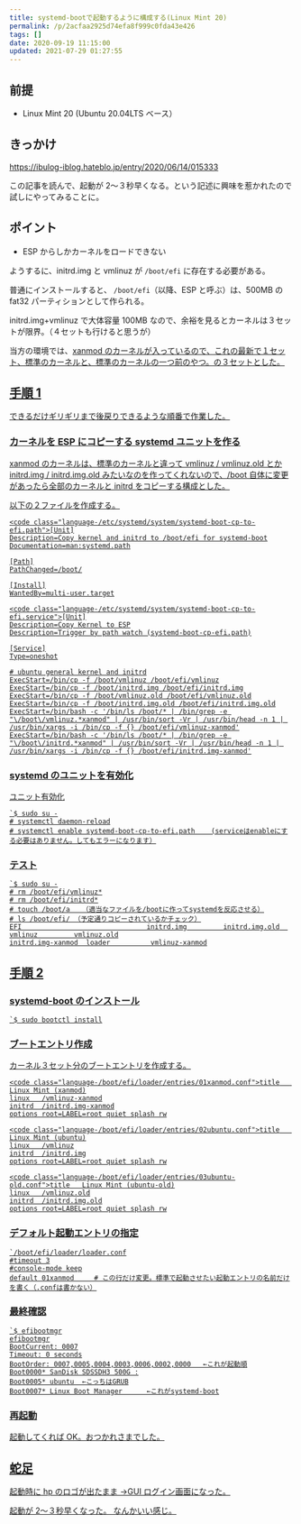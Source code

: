 ```yaml
---
title: systemd-bootで起動するように構成する(Linux Mint 20)
permalink: /p/2acfaa2925d74efa8f999c0fda43e426
tags: []
date: 2020-09-19 11:15:00
updated: 2021-07-29 01:27:55
---
```


## 前提

- Linux Mint 20 (Ubuntu 20.04LTS ベース）

## きっかけ

<a href="https://ibulog-iblog.hateblo.jp/entry/2020/06/14/015333"><https://ibulog-iblog.hateblo.jp/entry/2020/06/14/015333>

この記事を読んで、起動が 2〜３秒早くなる。という記述に興味を惹かれたので試しにやってみることに。

## ポイント

- ESP からしかカーネルをロードできない

ようするに、initrd.img と vmlinuz が `/boot/efi` に存在する必要がある。

普通にインストールすると、 `/boot/efi`（以降、ESP と呼ぶ）は、500MB の fat32 パーティションとして作られる。

initrd.img+vmlinuz で大体容量 100MB なので、余裕を見るとカーネルは３セットが限界。（４セットも行けると思うが）

当方の環境では、<a href="https://xanmod.org/">xanmod のカーネルが入っているので、これの最新で１セット、標準のカーネルと、標準のカーネルの一つ前のやつ。の３セットとした。

## 手順 1

できるだけギリギリまで後戻りできるような順番で作業した。

### カーネルを ESP にコピーする systemd ユニットを作る

xanmod のカーネルは、標準のカーネルと違って vmlinuz / vmlinuz.old とか initrd.img / initrd.img.old みたいなのを作ってくれないので、/boot 自体に変更があったら全部のカーネルと initrd をコピーする構成とした。

以下の２ファイルを作成する。

```
<code class="language-/etc/systemd/system/systemd-boot-cp-to-efi.path">[Unit]
Description=Copy kernel and initrd to /boot/efi for systemd-boot
Documentation=man:systemd.path

[Path]
PathChanged=/boot/

[Install]
WantedBy=multi-user.target
```

```
<code class="language-/etc/systemd/system/systemd-boot-cp-to-efi.service">[Unit]
Description=Copy Kernel to ESP
Description=Trigger by path watch (systemd-boot-cp-efi.path)

[Service]
Type=oneshot

# ubuntu general kernel and initrd
ExecStart=/bin/cp -f /boot/vmlinuz /boot/efi/vmlinuz
ExecStart=/bin/cp -f /boot/initrd.img /boot/efi/initrd.img
ExecStart=/bin/cp -f /boot/vmlinuz.old /boot/efi/vmlinuz.old
ExecStart=/bin/cp -f /boot/initrd.img.old /boot/efi/initrd.img.old
ExecStart=/bin/bash -c '/bin/ls /boot/* | /bin/grep -e "\/boot\/vmlinuz.*xanmod" | /usr/bin/sort -Vr | /usr/bin/head -n 1 | /usr/bin/xargs -i /bin/cp -f {} /boot/efi/vmlinuz-xanmod'
ExecStart=/bin/bash -c '/bin/ls /boot/* | /bin/grep -e "\/boot\/initrd.*xanmod" | /usr/bin/sort -Vr | /usr/bin/head -n 1 | /usr/bin/xargs -i /bin/cp -f {} /boot/efi/initrd.img-xanmod'
```

### systemd のユニットを有効化

ユニット有効化

```
`$ sudo su -
# systemctl daemon-reload
# systemctl enable systemd-boot-cp-to-efi.path    (serviceはenableにする必要はありません。してもエラーになります）
```

### テスト

```
`$ sudo su -
# rm /boot/efi/vmlinuz*
# rm /boot/efi/initrd*
# touch /boot/a   （適当なファイルを/bootに作ってsystemdを反応させる）
# ls /boot/efi/ （予定通りコピーされているかチェック）
EFI                               initrd.img         initrd.img.old  vmlinuz         vmlinuz.old
initrd.img-xanmod  loader          vmlinuz-xanmod
```

## 手順 2

### systemd-boot のインストール

```
`$ sudo bootctl install
```

### ブートエントリ作成

カーネル３セット分のブートエントリを作成する。

```
<code class="language-/boot/efi/loader/entries/01xanmod.conf">title   Linux Mint (xanmod)
linux   /vmlinuz-xanmod
initrd  /initrd.img-xanmod
options root=LABEL=root quiet splash rw
```

```
<code class="language-/boot/efi/loader/entries/02ubuntu.conf">title   Linux Mint (ubuntu)
linux   /vmlinuz
initrd  /initrd.img
options root=LABEL=root quiet splash rw
```

```
<code class="language-/boot/efi/loader/entries/03ubuntu-old.conf">title   Linux Mint (ubuntu-old)
linux   /vmlinuz.old
initrd  /initrd.img.old
options root=LABEL=root quiet splash rw
```

### デフォルト起動エントリの指定

```
`/boot/efi/loader/loader.conf
#timeout 3
#console-mode keep
default 01xanmod     # この行だけ変更。標準で起動させたい起動エントリの名前だけを書く（.confは書かない）
```

### 最終確認

```
`$ efibootmgr
efibootmgr
BootCurrent: 0007
Timeout: 0 seconds
BootOrder: 0007,0005,0004,0003,0006,0002,0000   ←これが起動順
Boot0000* SanDisk SDSSDH3 500G :
Boot0005* ubuntu  ←こっちはGRUB
Boot0007* Linux Boot Manager      ←これがsystemd-boot
```

### 再起動

起動してくれば OK。おつかれさまでした。

## 蛇足

起動時に hp のロゴが出たまま →GUI ログイン画面になった。

起動が 2〜３秒早くなった。 なんかいい感じ。
